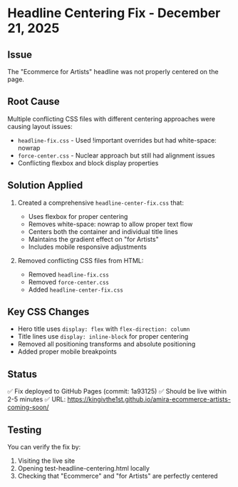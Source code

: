 # Headline Centering Fix - December 21, 2025

## Issue
The "Ecommerce for Artists" headline was not properly centered on the page.

## Root Cause
Multiple conflicting CSS files with different centering approaches were causing layout issues:
- `headline-fix.css` - Used !important overrides but had white-space: nowrap
- `force-center.css` - Nuclear approach but still had alignment issues
- Conflicting flexbox and block display properties

## Solution Applied
1. Created a comprehensive `headline-center-fix.css` that:
   - Uses flexbox for proper centering
   - Removes white-space: nowrap to allow proper text flow
   - Centers both the container and individual title lines
   - Maintains the gradient effect on "for Artists"
   - Includes mobile responsive adjustments

2. Removed conflicting CSS files from HTML:
   - Removed `headline-fix.css`
   - Removed `force-center.css`
   - Added `headline-center-fix.css`

## Key CSS Changes
- Hero title uses `display: flex` with `flex-direction: column`
- Title lines use `display: inline-block` for proper centering
- Removed all positioning transforms and absolute positioning
- Added proper mobile breakpoints

## Status
✅ Fix deployed to GitHub Pages (commit: 1a93125)
✅ Should be live within 2-5 minutes
✅ URL: https://kingivthe1st.github.io/amira-ecommerce-artists-coming-soon/

## Testing
You can verify the fix by:
1. Visiting the live site
2. Opening test-headline-centering.html locally
3. Checking that "Ecommerce" and "for Artists" are perfectly centered
